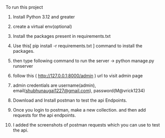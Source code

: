 To run this project

1. Install Python 3.12 and greater

2. create a virtual env(optional)

3. Install the packages present in requirements.txt

4. Use this[ pip install -r requirements.txt ] command to install the packages.

5. then type following command to run the server
    -> python manage.py runserver

6. follow this ( http://127.0.0.1:8000/admin ) url to visit admin page

7. admin credentials are username(admin), email(shubhunaugai1227@gmail.com), password(M@vrick1234)

8. Download and Install postman to test the api Endpoints.

6. Once you login to postman, make a new collection. and then add requests for the api endpoints.

7. I added the screenshots of postman requests which you can use to test the api. 
